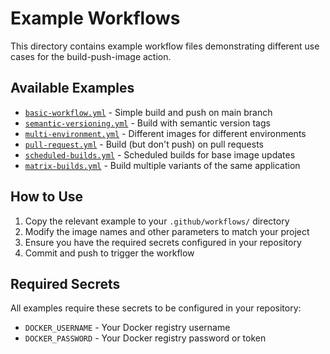 # Example Workflows

This directory contains example workflow files demonstrating different use cases for the build-push-image action.

## Available Examples

- [`basic-workflow.yml`](basic-workflow.yml) - Simple build and push on main branch
- [`semantic-versioning.yml`](semantic-versioning.yml) - Build with semantic version tags
- [`multi-environment.yml`](multi-environment.yml) - Different images for different environments
- [`pull-request.yml`](pull-request.yml) - Build (but don't push) on pull requests
- [`scheduled-builds.yml`](scheduled-builds.yml) - Scheduled builds for base image updates
- [`matrix-builds.yml`](matrix-builds.yml) - Build multiple variants of the same application

## How to Use

1. Copy the relevant example to your `.github/workflows/` directory
2. Modify the image names and other parameters to match your project
3. Ensure you have the required secrets configured in your repository
4. Commit and push to trigger the workflow

## Required Secrets

All examples require these secrets to be configured in your repository:

- `DOCKER_USERNAME` - Your Docker registry username
- `DOCKER_PASSWORD` - Your Docker registry password or token